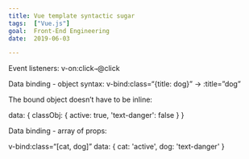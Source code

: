 ```yaml
---
title: Vue template syntactic sugar
tags:  ["Vue.js"]
goal:  Front-End Engineering
date:  2019-06-03

---
```


Event listeners: 
v-on:click` → `@click

Data binding - object syntax:
v-bind:class=“{title: dog}” → :title=”dog”

The bound object doesn’t have to be inline:

<div v-bind:class="classObj"></div>

data: {
  classObj: {
    active: true,
    'text-danger': false
  }
}

Data binding - array of props:

v-bind:class=“[cat, dog]”
data: {
  cat: 'active',
  dog: 'text-danger'
}


